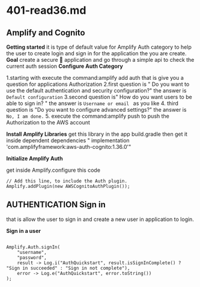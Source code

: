 # 401-read36.md
## Amplify and Cognito 
**Getting started**
it is type of default value for Amplify Auth category to help the user to create  login and sign in for the application the you are create.
**Goal**
create a secure 🔐 application and go through a simple api to check the current auth session
**Configure Auth Category**

1.starting with execute the command:amplify add auth that is give you a question for applications Authorization 
2.first question is " Do you want to use the default authentication and security configuration?" the answer is   `Default configuration`
3.second question  is"  How do you want users to be able to sign in? " the answer is  `Username or email ` as you like 
4. third question  is "Do you want to configure advanced settings?" the answer is `No, I am done.`
5. execute the command:amplify push to push the Authorization to the AWS account 


**Install Amplify Libraries**
get this library in the app build.gradle then get it inside dependent dependencies  "    implementation 'com.amplifyframework:aws-auth-cognito:1.36.0'"

**Initialize Amplify Auth**


get inside Amplify.configure this code 
```
// Add this line, to include the Auth plugin.
Amplify.addPlugin(new AWSCognitoAuthPlugin());
```
## AUTHENTICATION Sign in

that is allow the user to sign in and create a new user in application to login.

**Sign in a user**
```

Amplify.Auth.signIn(
    "username",
    "password",
    result -> Log.i("AuthQuickstart", result.isSignInComplete() ? "Sign in succeeded" : "Sign in not complete"),
    error -> Log.e("AuthQuickstart", error.toString())
);

```











